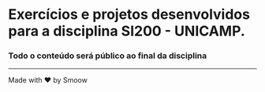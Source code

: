 # Exercícios e projetos desenvolvidos para a disciplina SI200 - UNICAMP.
### Todo o conteúdo será público ao final da disciplina
-----------------------------------------------------

Made with ♥ by Smoow
